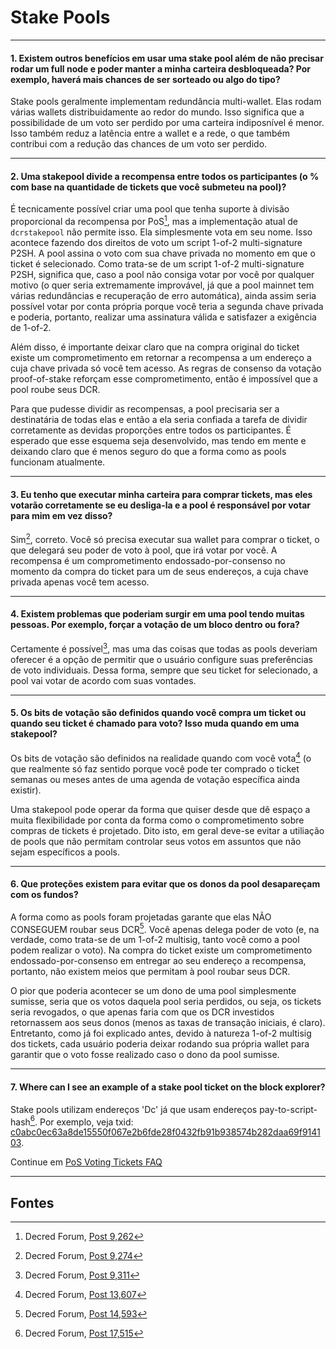 # <i class="fa fa-life-ring"></i> Stake Pools 

---

#### 1. Existem outros benefícios em usar uma stake pool além de não precisar rodar um full node e poder manter a minha carteira desbloqueada? Por exemplo, haverá mais chances de ser sorteado ou algo do tipo?

Stake pools geralmente implementam redundância multi-wallet. Elas rodam várias wallets distribuidamente ao redor do mundo. Isso significa que a possibilidade de um voto
ser perdido por uma carteira indiposnível é menor. Isso também reduz a latência entre a wallet e a rede, o que também contribui com a redução das chances de um voto ser perdido.

---

#### 2. Uma stakepool divide a recompensa entre todos os participantes (o % com base na quantidade de tickets que você submeteu na pool)?

É tecnicamente possível criar uma pool que tenha suporte à divisão proporcional da recompensa por PoS[^9262], mas a implementação atual de `dcrstakepool` não permite isso. Ela simplesmente vota em seu nome. Isso acontece fazendo dos direitos de voto  um script 1-of-2 multi-signature P2SH. A pool assina o voto com sua chave privada no momento em que o ticket é selecionado. Como trata-se de um script 1-of-2 multi-signature P2SH, significa que, caso a pool não consiga votar por você por qualquer motivo (o quer seria extremamente improvável, já que a pool mainnet tem várias redundâncias e recuperação de erro automática), ainda assim seria possível votar por conta própria porque você teria a segunda chave privada e poderia, portanto, realizar uma assinatura válida e satisfazer a exigência de 1-of-2.

Além disso, é importante deixar claro que na compra original do ticket existe um comprometimento em retornar a recompensa a um endereço a cuja chave privada só você tem acesso. As regras de consenso da votação proof-of-stake reforçam esse comprometimento, então é impossível que a pool roube seus DCR.

Para que pudesse dividir as recompensas, a pool precisaria ser a destinatária de todas elas e então a ela seria confiada a tarefa de dividir corretamente as devidas proporções entre todos os participantes. É esperado que esse esquema seja desenvolvido, mas tendo em mente e deixando claro que é menos seguro do que a forma como as pools funcionam atualmente.

---

#### 3. Eu tenho que executar minha carteira para comprar tickets, mas eles votarão corretamente se eu desliga-la e a pool é responsável por votar para mim em vez disso?

Sim[^9274], correto. Você só precisa executar sua wallet para comprar o ticket, o que delegará seu poder de voto à pool, que irá votar por você. A recompensa é um comprometimento endossado-por-consenso no momento da compra do ticket para um de seus endereços, a cuja chave privada apenas você tem acesso.

---

#### 4. Existem problemas que poderiam surgir em uma pool tendo muitas pessoas. Por exemplo, forçar a votação de um bloco dentro ou fora?

Certamente é possível[^9311], mas uma das coisas que todas as pools deveriam oferecer é a opção de permitir que o usuário configure suas preferências de voto individuais. Dessa forma, sempre que seu ticket for selecionado, a pool vai votar de acordo com suas vontades.

---

#### 5. Os bits de votação são definidos quando você compra um ticket ou quando seu ticket é chamado para voto? Isso muda quando em uma stakepool?

Os bits de votação são definidos na realidade quando com você vota[^ 13607] (o que realmente só faz sentido porque você pode ter comprado o ticket semanas ou meses antes de uma agenda de votação específica ainda existir).

Uma stakepool pode operar da forma que quiser desde que dê espaço a muita flexibilidade por conta da forma como o comprometimento sobre compras de tickets é projetado. Dito isto, em geral deve-se evitar a utiliação de pools que não permitam controlar seus votos em assuntos que não sejam específicos a pools.

---

#### 6. Que proteções existem para evitar que os donos da pool desapareçam com os fundos?

A forma como as pools foram projetadas garante que elas NÃO CONSEGUEM roubar seus DCR[^14593]. Você apenas delega poder de voto (e, na verdade, como trata-se de um 1-of-2 multisig, tanto você como a pool podem realizar o voto). Na compra do ticket existe um comprometimento endossado-por-consenso em entregar ao seu endereço a recompensa, portanto, não existem meios que permitam à pool roubar seus DCR.

O pior que poderia acontecer se um dono de uma pool simplesmente sumisse, seria que os votos daquela pool seria perdidos, ou seja, os tickets seria revogados, o que apenas faria com que os DCR investidos retornassem aos seus donos (menos as taxas de transação iniciais, é claro). Entretanto, como já foi explicado antes, devido à natureza 1-of-2 multisig dos tickets, cada usuário poderia deixar rodando sua própria wallet para garantir que o voto fosse realizado caso o dono da pool sumisse.

---

#### 7. Where can I see an example of a stake pool ticket on the block explorer? 

Stake pools utilizam endereços 'Dc' já que usam endereços pay-to-script-hash[^17515]. Por exemplo, veja txid: [c0abc0ec63a8de15550f067e2b6fde28f0432fb91b938574b282daa69f914103](https://mainnet.decred.org/tx/c0abc0ec63a8de15550f067e2b6fde28f0432fb91b938574b282daa69f914103).

Continue em  [PoS Voting Tickets FAQ](/faq/proof-of-stake/voting-tickets.md)

---

## <i class="fa fa-book"></i> Fontes

[^9262]: Decred Forum, [Post 9,262](https://forum.decred.org/threads/626/#post-9262)
[^9274]: Decred Forum, [Post 9,274](https://forum.decred.org/threads/626/#post-9274)
[^9311]: Decred Forum, [Post 9,311](https://forum.decred.org/threads/582/page-2#post-9311)
[^13607]: Decred Forum, [Post 13,607](https://forum.decred.org/threads/1236/#post-13607)
[^14593]: Decred Forum, [Post 14,593](https://forum.decred.org/threads/1321/#post-14593)
[^17515]: Decred Forum, [Post 17,515](https://forum.decred.org/threads/1289/#post-17515)
